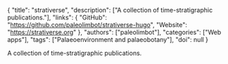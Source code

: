 {
  "title": "strativerse",
  "description": ["A collection of time-stratigraphic publications."],
  "links": {
    "GitHub": "https://github.com/paleolimbot/strativerse-hugo",
    "Website": "https://strativerse.org"
  },
  "authors": ["paleolimbot"],
  "categories": ["Web apps"],
  "tags": ["Palaeoenvironment and palaeobotany"],
  "doi": null
}

<!-- Generated by csv2md.R – do not edit by hand -->

A collection of time-stratigraphic publications.